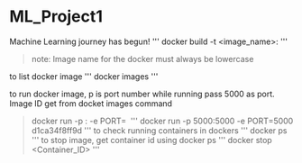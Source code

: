 # ML_Project1
Machine Learning journey has begun!
'''
docker build -t <image_name>:<tagname>
'''
>note: Image name for the docker must always be lowercase

to list docker image
'''
docker images
'''

to run docker image, p is port number while running pass 5000 as port. Image ID get from docket images command 
>docker run -p <port>:<port> -e PORT=<port> <IMAGE ID from docker images>
'''
docker run -p 5000:5000 -e PORT=5000 d1ca34f8ff9d
'''
to check running containers in dockers
'''
docker ps
'''
to stop image, get container id using docker ps
'''
docker stop <Container_ID>
'''
